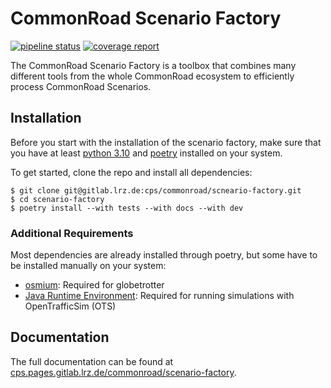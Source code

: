 # CommonRoad Scenario Factory
[![pipeline status](https://gitlab.lrz.de/cps/commonroad/sumocr-scenario-generation/badges/develop/pipeline.svg)](https://gitlab.lrz.de/cps/commonroad/sumocr-scenario-generation/-/commits/develop)
[![coverage report](https://gitlab.lrz.de/cps/commonroad/sumocr-scenario-generation/badges/develop/coverage.svg)](https://gitlab.lrz.de/cps/commonroad/sumocr-scenario-generation/-/commits/develop)

The CommonRoad Scenario Factory is a toolbox that combines many different tools from the whole CommonRoad ecosystem to efficiently process CommonRoad Scenarios.

## Installation

Before you start with the installation of the scenario factory, make sure that you have at least [python 3.10](https://www.python.org/downloads/) and [poetry](https://www.python.org/downloads/) installed on your system.

To get started, clone the repo and install all dependencies:

```
$ git clone git@gitlab.lrz.de:cps/commonroad/scneario-factory.git
$ cd scenario-factory
$ poetry install --with tests --with docs --with dev
```

### Additional Requirements

Most dependencies are already installed through poetry, but some have to be installed manually on your system:

* [osmium](https://osmcode.org/osmium-tool/): Required for globetrotter
* [Java Runtime Environment](https://www.java.com/en/): Required for running simulations with OpenTrafficSim (OTS)

## Documentation

The full documentation can be found at [cps.pages.gitlab.lrz.de/commonroad/scenario-factory](https://cps.pages.gitlab.lrz.de/commonroad/scenario-factory/).
